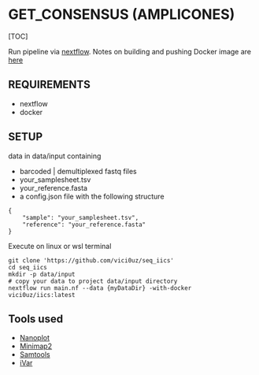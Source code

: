 # GET_CONSENSUS (AMPLICONES)

[TOC]



Run pipeline via [nextflow](https://www.nextflow.io/). Notes on building and pushing Docker image are [here](https://hub.docker.com/layers/vici0uz/iics/latest/images/sha256-1c11f1fa0b9a1d3f5cb9a7f7e9e6eb97dfc23b00ea3b3fd3e44ff6bd00c8b068?context=repo)

## REQUIREMENTS
- nextflow
- docker


## SETUP
data in data/input containing
- barcoded | demultiplexed fastq files
- your_samplesheet.tsv
- your_reference.fasta
- a config.json file with the following structure

```
{
	"sample": "your_samplesheet.tsv",
    "reference": "your_reference.fasta"
}
```
Execute on linux or wsl terminal
```
git clone 'https://github.com/vici0uz/seq_iics'
cd seq_iics
mkdir -p data/input
# copy your data to project data/input directory
nextflow run main.nf --data {myDataDir} -with-docker vici0uz/iics:latest
```
## Tools used
- [Nanoplot](https://github.com/wdecoster/NanoPlot)
- [Minimap2](https://github.com/lh3/minimap2)
- [Samtools](https://github.com/samtools/)
- [iVar](https://github.com/andersen-lab/ivar)